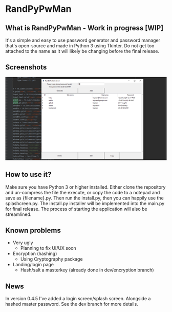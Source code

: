 # RandPyPwMan

## What is RandPyPwMan - Work in progress [WIP]
It's a simple and easy to use password generator and password manager that's open-source and made in Python 3 using Tkinter. Do not get too attached to the name as it will likely be changing before the final release.

## Screenshots
![Screenshot](https://github.com/HaydenHildreth/RandPyPwMan/blob/main/screenshots/screenshot.png)

## How to use it?
Make sure you have Python 3 or higher installed. Either clone the repository and un-compress the file the execute, or copy the code to a notepad and save as {filename}.py. Then run the install.py, then you can happily use the splashcreen.py. The install.py installer will be implemented into the main.py for final release. The process of starting the application will also be streamlined.

## Known problems
- Very ugly
    - Planning to fix UI/UX soon
- Encryption (hashing)
    - Using Cryptography package
- Landing/login page
    - Hash/salt a masterkey (already done in dev/encryption branch)

## News
In version 0.4.5 I've added a login screen/splash screen. Alongside a hashed master password. See the dev branch for more details.
